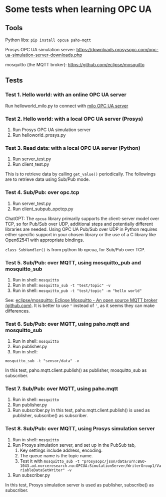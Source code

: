 
# Some tests when learning OPC UA

## Tools

Python libs: `pip install opcua paho-mqtt`

Prosys OPC UA simulation server: https://downloads.prosysopc.com/opc-ua-simulation-server-downloads.php

mosquitto (the MQTT broker): https://github.com/eclipse/mosquitto

## Tests

### Test 1. Hello world: with an online OPC UA server

Run helloworld_milo.py to connect with [milo OPC UA server](https://github.com/eclipse/milo)

### Test 2. Hello world: with a local OPC UA server (Prosys)

1. Run Prosys OPC UA simulation server
2. Run helloworld_prosys.py

### Test 3. Read data: with a local OPC UA server (Python)

1. Run server_test.py
2. Run client_test.py

This is to retrieve data by calling `get_value()` periodically. The followings are to retrieve data using Sub/Pub mode.

### Test 4. Sub/Pub: over opc.tcp

1. Run server_test.py 
2. Run client_subpub_opctcp.py

ChatGPT: The `opcua` library primarily supports the client-server model over TCP, so for Pub/Sub over UDP, additional steps and potentially different libraries are needed. Using OPC UA Pub/Sub over UDP in Python requires either specific support in your chosen library or the use of a C library like Open62541 with appropriate bindings. 

`class SubHandler()` is from python lib opcua, for Sub/Pub over TCP.

### Test 5. Sub/Pub: over MQTT, using mosquitto_pub and mosquitto_sub

1. Run in shell: `mosquitto`
2. Run in shell: `mosquitto_sub -t "test/topic" -v`
3. Run in shell: `mosquitto_pub -t "test/topic" -m "hello world"`

See: [eclipse/mosquitto: Eclipse Mosquitto - An open source MQTT broker (github.com)](https://github.com/eclipse/mosquitto?tab=readme-ov-file#quick-start). It is better to use `"` instead of `'`, as it seems they can make differences.

### Test 6. Sub/Pub: over MQTT, using paho.mqtt and mosquitto_sub

1. Run in shell: `mosquitto`
2. Run publisher.py
3. Run in shell:
```shell
mosquitto_sub -t "sensor/data" -v
```

In this test, paho.mqtt.client.publish() as publisher, mosquitto_sub as subscriber.

### Test 7. Sub/Pub: over MQTT, using paho.mqtt

1. Run in shell: `mosquitto`
2. Run publisher.py
3. Run subscriber.py
In this test, paho.mqtt.client.publish() is used as publisher, subscribe() as subscriber.

### Test 8. Sub/Pub: over MQTT, using Prosys simulation server

1. Run in shell: `mosquitto`
2. Run Prosys simulation server, and set up in the PubSub tab, 
    1. Key settings include address, encoding. 
    2. The queue name is the topic name.
    3. Test it with `mosquitto_sub -t "prosysopc/json/data/urn:BGO-1043.ad.norceresearch.no:OPCUA:SimulationServer/WriterGroup1/VariableDataSetWriter" -v`
3. Run subscriber.py

In this test, Prosys simulation server is used as publisher, subscribe() as subscriber.
